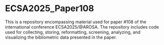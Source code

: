 # ECSA2025_Paper108
This is a repository encompassing material used for paper #108 of the international conference ECSA2025/@AROSA. The repository includes code used for collecting, storing, reformatting, screening, analyzing, and visualizing the bibliometric data presented in the paper.
